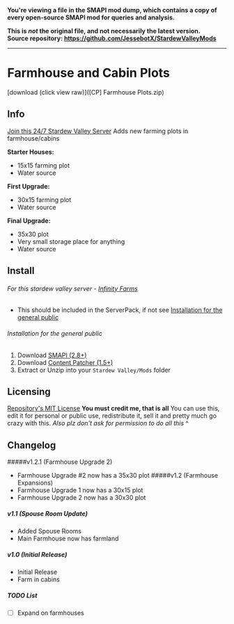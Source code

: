**You're viewing a file in the SMAPI mod dump, which contains a copy of every open-source SMAPI mod
for queries and analysis.**

**This is _not_ the original file, and not necessarily the latest version.**  
**Source repository: https://github.com/JessebotX/StardewValleyMods**

----

# Farmhouse and Cabin Plots
[download (click view raw)]([CP] Farmhouse Plots.zip)

## Info
[Join this 24/7 Stardew Valley Server](https://discord.gg/6QFxJS9)
Adds new farming plots in farmhouse/cabins

**Starter Houses:**

- 15x15 farming plot
- Water source

**First Upgrade:**

- 30x15 farming plot
- Water source

**Final Upgrade:**

- 35x30 plot
- Very small storage place for anything
- Water source

## Install
###### For this stardew valley server - [Infinity Farms](https://discord.gg/6QFxJS9)
- This should be included in the ServerPack, if not see [Installation for the general public](https://github.com/JessebotX/StardewMods/tree/master/ContentPatcherMods/%5BCP%5D%20Farmhouse%20Plots#installation-for-the-general-public) 

###### Installation for the general public
1. Download [SMAPI (2.8+)](https://www.nexusmods.com/stardewvalley/mods/2400)
2. Download [Content Patcher (1.5+)](https://www.nexusmods.com/stardewvalley/mods/1915)
3. Extract or Unzip into your ```Stardew Valley/Mods``` folder

## Licensing
[Repository's MIT License](https://github.com/JessebotX/StardewMods/blob/master/LICENSE)
**You must credit me, that is all**
You can use this, edit it for personal or public use, redistribute it, sell it and pretty much go crazy with this.
_Also plz don't ask for permission to do all this_ ^

## Changelog
#####v1.2.1 (Farmhouse Upgrade 2)
- Farmhouse Upgrade #2 now has a 35x30 plot
#####v1.2 (Farmhouse Expansions)
- Farmhouse Upgrade 1 now has a 30x15 plot
- Farmhouse Upgrade 2 now has a 30x30 plot
##### v1.1 (Spouse Room Update)
- Added Spouse Rooms
- Main Farmhouse now has farmland
##### v1.0 (Initial Release)
- Initial Release
- Farm in cabins

##### TODO List
- [ ] Expand on farmhouses